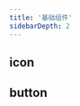 ```yaml
---
title: '基础组件'
sidebarDepth: 2
---
```


## icon
<ClientOnly>
  <nanlan-button/>
</ClientOnly>

## button
<ClientOnly>
  <nanlan-button/>
</ClientOnly>
